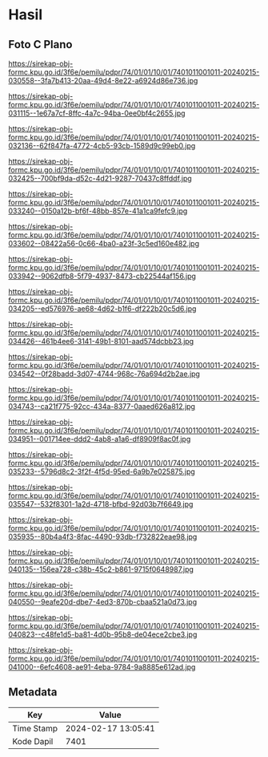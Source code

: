 # Hasil

## Foto C Plano

https://sirekap-obj-formc.kpu.go.id/3f6e/pemilu/pdpr/74/01/01/10/01/7401011001011-20240215-030558--3fa7b413-20aa-49d4-8e22-a6924d86e736.jpg

https://sirekap-obj-formc.kpu.go.id/3f6e/pemilu/pdpr/74/01/01/10/01/7401011001011-20240215-031115--1e67a7cf-8ffc-4a7c-94ba-0ee0bf4c2655.jpg

https://sirekap-obj-formc.kpu.go.id/3f6e/pemilu/pdpr/74/01/01/10/01/7401011001011-20240215-032136--62f847fa-4772-4cb5-93cb-1589d9c99eb0.jpg

https://sirekap-obj-formc.kpu.go.id/3f6e/pemilu/pdpr/74/01/01/10/01/7401011001011-20240215-032425--700bf9da-d52c-4d21-9287-70437c8ffddf.jpg

https://sirekap-obj-formc.kpu.go.id/3f6e/pemilu/pdpr/74/01/01/10/01/7401011001011-20240215-033240--0150a12b-bf6f-48bb-857e-41a1ca9fefc9.jpg

https://sirekap-obj-formc.kpu.go.id/3f6e/pemilu/pdpr/74/01/01/10/01/7401011001011-20240215-033602--08422a56-0c66-4ba0-a23f-3c5ed160e482.jpg

https://sirekap-obj-formc.kpu.go.id/3f6e/pemilu/pdpr/74/01/01/10/01/7401011001011-20240215-033942--9062dfb8-5f79-4937-8473-cb22544af156.jpg

https://sirekap-obj-formc.kpu.go.id/3f6e/pemilu/pdpr/74/01/01/10/01/7401011001011-20240215-034205--ed576976-ae68-4d62-b1f6-df222b20c5d6.jpg

https://sirekap-obj-formc.kpu.go.id/3f6e/pemilu/pdpr/74/01/01/10/01/7401011001011-20240215-034426--461b4ee6-3141-49b1-8101-aad574dcbb23.jpg

https://sirekap-obj-formc.kpu.go.id/3f6e/pemilu/pdpr/74/01/01/10/01/7401011001011-20240215-034542--0f28badd-3d07-4744-968c-76a694d2b2ae.jpg

https://sirekap-obj-formc.kpu.go.id/3f6e/pemilu/pdpr/74/01/01/10/01/7401011001011-20240215-034743--ca21f775-92cc-434a-8377-0aaed626a812.jpg

https://sirekap-obj-formc.kpu.go.id/3f6e/pemilu/pdpr/74/01/01/10/01/7401011001011-20240215-034951--001714ee-ddd2-4ab8-a1a6-df8909f8ac0f.jpg

https://sirekap-obj-formc.kpu.go.id/3f6e/pemilu/pdpr/74/01/01/10/01/7401011001011-20240215-035233--5796d8c2-3f2f-4f5d-95ed-6a9b7e025875.jpg

https://sirekap-obj-formc.kpu.go.id/3f6e/pemilu/pdpr/74/01/01/10/01/7401011001011-20240215-035547--532f8301-1a2d-4718-bfbd-92d03b7f6649.jpg

https://sirekap-obj-formc.kpu.go.id/3f6e/pemilu/pdpr/74/01/01/10/01/7401011001011-20240215-035935--80b4a4f3-8fac-4490-93db-f732822eae98.jpg

https://sirekap-obj-formc.kpu.go.id/3f6e/pemilu/pdpr/74/01/01/10/01/7401011001011-20240215-040135--156ea728-c38b-45c2-b861-9715f0648987.jpg

https://sirekap-obj-formc.kpu.go.id/3f6e/pemilu/pdpr/74/01/01/10/01/7401011001011-20240215-040550--9eafe20d-dbe7-4ed3-870b-cbaa521a0d73.jpg

https://sirekap-obj-formc.kpu.go.id/3f6e/pemilu/pdpr/74/01/01/10/01/7401011001011-20240215-040823--c48fe1d5-ba81-4d0b-95b8-de04ece2cbe3.jpg

https://sirekap-obj-formc.kpu.go.id/3f6e/pemilu/pdpr/74/01/01/10/01/7401011001011-20240215-041000--6efc4608-ae91-4eba-9784-9a8885e612ad.jpg


## Metadata

| Key        | Value               |
| ---------- | ------------------- |
| Time Stamp | 2024-02-17 13:05:41 |
| Kode Dapil | 7401                |



